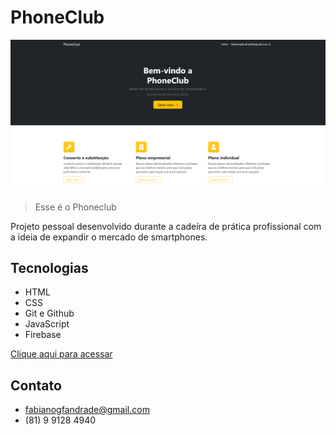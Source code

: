 # PhoneClub

![preview](./printhome.png)

>Esse é o Phoneclub

Projeto pessoal desenvolvido durante a cadeíra de prática profissional com a ideia de expandir o mercado de smartphones.

## Tecnologias 

- HTML
- CSS
- Git e Github
- JavaScript
- Firebase

[Clique aqui para acessar](https://phoneclub.netlify.app)

## Contato

- fabianogfandrade@gmail.com
- (81) 9 9128 4940 
